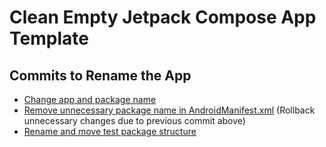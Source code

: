 # Clean Empty Jetpack Compose App Template


## Commits to Rename the App
- [Change app and package name](https://github.com/vinchamp77/Demo_CleanEmptyCompose/commit/4f86b00ebfa04a91e830f312cfd6c442d23e885a)
- [Remove unnecessary package name in AndroidManifest.xml](https://github.com/vinchamp77/Demo_CleanEmptyCompose/commit/31399678c40d025176ddb0f4b4a4f949ad3ee708) (Rollback unnecessary changes due to previous commit above)
- [Rename and move test package structure](https://github.com/vinchamp77/Demo_CleanEmptyCompose/commit/15c953c759faae06de931277a8ebab7fdb4daafc)
